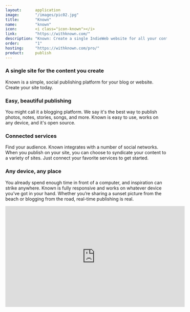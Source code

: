 ```yaml
---
layout:      application
image:       "/images/pic02.jpg"
title:       "Known"
name:        "known"
icon:        <i class="icon-known"></i>
link:        "https://withknown.com/"
description: "Known: Create a single IndieWeb website for all your content."
order:       "1"
hosting:     "https://withknown.com/pro/"
product:     publish
---
```


### A single site for the content you create

Known is a simple, social publishing platform for your blog or website. Create your site today.

### Easy, beautiful publishing

You might call it a blogging platform. We say it's the best way to publish photos, notes, stories, songs, and more. Known is easy to use, works on any device, and it's open source.

### Connected services

Find your audience. Known integrates with a number of social networks. When you publish on your site, you can choose to syndicate your content to a variety of sites. Just connect your favorite services to get started.

### Any device, any place

You already spend enough time in front of a computer, and inspiration can strike anywhere. Known is fully responsive and works on whatever device you’ve got in your hand. Whether you’re sharing a sunset picture from the beach or blogging from the road, real-time publishing is real.

<iframe width="560" height="315" src="https://www.youtube.com/embed/W50wK9KVueE" frameborder="0" allowfullscreen></iframe>

